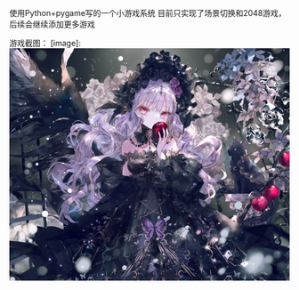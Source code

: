 使用Python+pygame写的一个小游戏系统
目前只实现了场景切换和2048游戏，后续会继续添加更多游戏 

游戏截图：
[image]:![alt text](https://github.com/SukiHatsukiYura/Python/blob/main/img/bg.jpg)